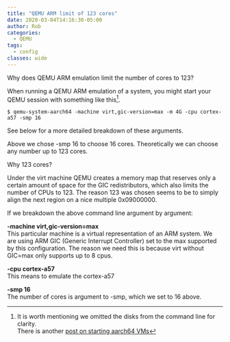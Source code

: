 ```yaml
---
title: "QEMU ARM limit of 123 cores"
date: 2020-03-04T14:16:30-05:00
author: Rob
categories:
  - QEMU
tags:
  - config
classes: wide
---
```


Why does QEMU ARM emulation limit the number of cores to 123?

When running a QEMU ARM emulation of a system, you might start your QEMU session with something like this[^1].

~~~
$ qemu-system-aarch64 -machine virt,gic-version=max -m 4G -cpu cortex-a57 -smp 16
~~~
See below for a more detailed breakdown of these arguments.

Above we chose -smp 16 to choose 16 cores.  Theoretically we can choose any number up to 123 cores.

Why 123 cores?  

Under the virt machine QEMU creates a memory map that reserves only a certain amount of space for the GIC redistributors, which also limits the number of CPUs to 123.  The reason 123 was chosen seems to be to simply align the next region on a nice multiple 0x09000000.

If we breakdown the above command line argument by argument:

<b>-machine virt,gic-version=max</b><br>
This particular machine is a virtual representation of an ARM system.
We are using ARM GIC (Generic Interrupt Controller) set to the max supported by this configuration.  The reason we need this is because virt without GIC=max only supports up to 8 cpus.

<b>-cpu cortex-a57</b><br>
This means to emulate the cortex-a57

<b>-smp 16</b><br>
The number of cores is argument to -smp, which we set to 16 above.

[^1]: It is worth mentioning we omitted the disks from the command line for clarity.  <br>There is another [post on starting aarch64 VMs](../how-to-launch-aarch64-vm)